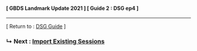 #### [ GBDS Landmark Update 2021 ] [ Guide 2 : DSG ep4 ]





<hr>

[ Return to : [DSG Guide](/dsg-guide.md) ]

### &#x21B3; Next : [Import Existing Sessions](/import-lm4-sessions.md)

